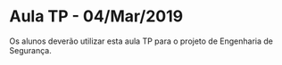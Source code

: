 # Aula TP - 04/Mar/2019

Os alunos deverão utilizar esta aula TP para o projeto de Engenharia de Segurança.

